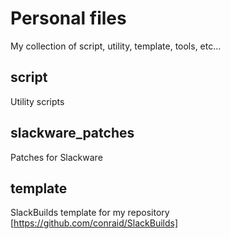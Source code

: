 # Personal files

My collection of script, utility, template, tools, etc...

## script

Utility scripts

## slackware_patches

Patches for Slackware

## template 

SlackBuilds template for my repository [https://github.com/conraid/SlackBuilds]

